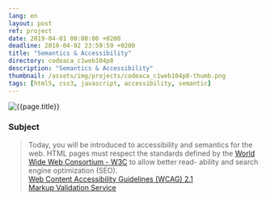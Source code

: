 ```yaml
---
lang: en
layout: post
ref: project
date: 2019-04-01 00:00:00 +0200
deadline: 2019-04-02 23:59:59 +0200
title: "Semantics & Accessibility"
directory: codeaca_c1web104p8
description: "Semantics & Accessibility"
thumbnail: /assets/img/projects/codeaca_c1web104p8-thumb.png
tags: [html5, css3, javascript, accessibility, semantic]
---
```


![{{page.title}}]({{page.thumbnail}})

### Subject

> Today, you will be introduced to accessibility and semantics for the web.
> HTML pages must respect the standards defined by the [World Wide Web Consortium - W3C](https://www.w3.org/) to allow better read- ability and search engine optimization (SEO).  
> [Web Content Accessibility Guidelines (WCAG) 2.1](https://www.w3.org/TR/2018/REC-WCAG21-20180605/)  
> [Markup Validation Service](https://validator.w3.org/)

